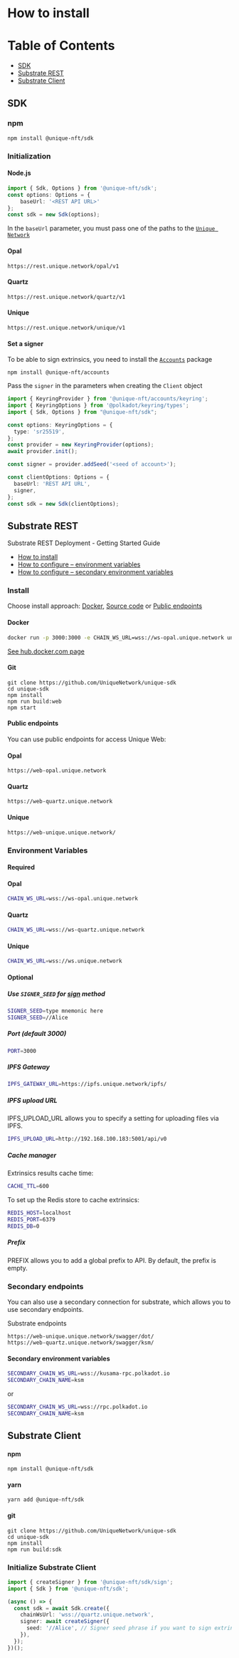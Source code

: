 



# How to install

# Table of Contents

- [SDK](#sdk)
- [Substrate REST](#substrate-rest)
- [Substrate Client](#substrate-client)


## SDK

### npm
```shell
npm install @unique-nft/sdk
```

### Initialization

#### Node.js
```typescript
import { Sdk, Options } from '@unique-nft/sdk';
const options: Options = {
    baseUrl: '<REST API URL>'
};
const sdk = new Sdk(options);
```
In the `baseUrl` parameter, you must pass one of the paths to the [`Unique Network`](../web)

#### Opal
```shell
https://rest.unique.network/opal/v1
```

#### Quartz
```shell
https://rest.unique.network/quartz/v1
```

#### Unique
```shell
https://rest.unique.network/unique/v1
```

#### Set a signer

To be able to sign extrinsics, you need to install the [`Accounts`](../accounts) package
```shell
npm install @unique-nft/accounts
```
Pass the `signer` in the parameters when creating the `Client` object
```typescript
import { KeyringProvider } from '@unique-nft/accounts/keyring';
import { KeyringOptions } from '@polkadot/keyring/types';
import { Sdk, Options } from "@unique-nft/sdk";

const options: KeyringOptions = {
  type: 'sr25519',
};
const provider = new KeyringProvider(options);
await provider.init();

const signer = provider.addSeed('<seed of account>');

const clientOptions: Options = {
  baseUrl: 'REST API URL',
  signer,
};
const sdk = new Sdk(clientOptions);
```


## Substrate REST

Substrate REST Deployment - Getting Started Guide

- [How to install](#install)
- [How to configure – environment variables](#environment-variables)
- [How to configure – secondary environment variables](#secondary-environment-variables)


### Install
Choose install approach: [Docker](#docker), [Source code](#git) or [Public endpoints](#public-endpoints)

#### Docker

```bash
docker run -p 3000:3000 -e CHAIN_WS_URL=wss://ws-opal.unique.network uniquenetwork/web:latest
```

<a href="https://hub.docker.com/r/uniquenetwork/web" target="_blank">See hub.docker.com page</a>

#### Git

```git
git clone https://github.com/UniqueNetwork/unique-sdk
cd unique-sdk
npm install
npm run build:web
npm start
```

#### Public endpoints

You can use public endpoints for access Unique Web:

#### Opal
```
https://web-opal.unique.network
```

#### Quartz
```
https://web-quartz.unique.network
```

#### Unique
```
https://web-unique.unique.network/
```


### Environment Variables

#### Required

#### Opal
```bash
CHAIN_WS_URL=wss://ws-opal.unique.network
```

#### Quartz
```bash
CHAIN_WS_URL=wss://ws-quartz.unique.network
```

#### Unique
```bash
CHAIN_WS_URL=wss://ws.unique.network
```

#### Optional

##### Use `SIGNER_SEED` for [sign](#sign-an-extrinsic) method
```bash
SIGNER_SEED=type mnemonic here
SIGNER_SEED=//Alice
```

##### Port (default 3000)
```bash
PORT=3000
```

##### IPFS Gateway
```bash
IPFS_GATEWAY_URL=https://ipfs.unique.network/ipfs/
```

##### IPFS upload URL

IPFS_UPLOAD_URL allows you to specify a setting for uploading files via IPFS.
```bash
IPFS_UPLOAD_URL=http://192.168.100.183:5001/api/v0
```

##### Cache manager
Extrinsics results cache time:
```bash
CACHE_TTL=600
```

To set up the Redis store to cache extrinsics:
```bash
REDIS_HOST=localhost
REDIS_PORT=6379
REDIS_DB=0
```

##### Prefix

PREFIX allows you to add a global prefix to API.
By default, the prefix is empty.

### Secondary endpoints

You can also use a secondary connection for substrate, which allows you to use secondary endpoints.

Substrate endpoints
```
https://web-unique.unique.network/swagger/dot/
https://web-quartz.unique.network/swagger/ksm/
```

#### Secondary environment variables

```bash
SECONDARY_CHAIN_WS_URL=wss://kusama-rpc.polkadot.io
SECONDARY_CHAIN_NAME=ksm
```
or

```bash
SECONDARY_CHAIN_WS_URL=wss://rpc.polkadot.io
SECONDARY_CHAIN_NAME=ksm
```


## Substrate Client

#### npm

```shell
npm install @unique-nft/sdk
```

#### yarn

```shell
yarn add @unique-nft/sdk
```

#### git

```shell
git clone https://github.com/UniqueNetwork/unique-sdk
cd unique-sdk
npm install
npm run build:sdk
```

### Initialize Substrate Client

```typescript
import { createSigner } from '@unique-nft/sdk/sign';
import { Sdk } from '@unique-nft/sdk';

(async () => {
  const sdk = await Sdk.create({
    chainWsUrl: 'wss://quartz.unique.network',
    signer: await createSigner({
      seed: '//Alice', // Signer seed phrase if you want to sign extrinsics
    }),
  });
})();
```
